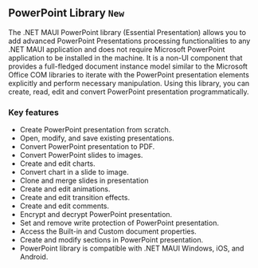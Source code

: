 ## PowerPoint Library `New`

The .NET MAUI PowerPoint library (Essential Presentation) allows you to add advanced PowerPoint Presentations processing functionalities to any .NET MAUI application and does not require Microsoft PowerPoint application to be installed in the machine. It is a non-UI component that provides a full-fledged document instance model similar to the Microsoft Office COM libraries to iterate with the PowerPoint presentation elements explicitly and perform necessary manipulation. Using this library, you can create, read, edit and convert PowerPoint presentation programmatically.

### Key features

* Create PowerPoint presentation from scratch.
* Open, modify, and save existing presentations.
* Convert PowerPoint presentation to PDF.
* Convert PowerPoint slides to images.
* Create and edit charts.
* Convert chart in a slide to image.
* Clone and merge slides in presentation
* Create and edit animations.
* Create and edit transition effects.
* Create and edit comments.
* Encrypt and decrypt PowerPoint presentation.
* Set and remove write protection of PowerPoint presentation.
* Access the Built-in and Custom document properties.
* Create and modify sections in PowerPoint presentation.
* PowerPoint library is compatible with .NET MAUI Windows, iOS, and Android.
